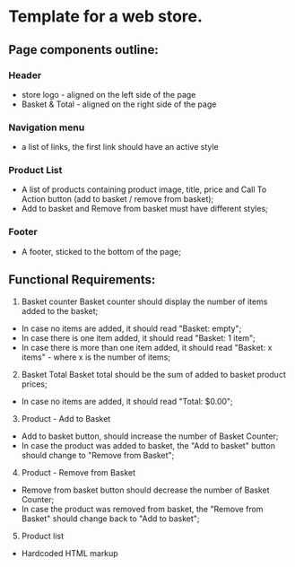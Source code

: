 # Template for a web store.
## Page components outline:

### Header
* store logo - aligned on the left side of the page
* Basket & Total - aligned on the right side of the page

### Navigation menu
* a list of links, the first link should have an active style

### Product List
* A list of products containing product image, title, price and Call To Action button (add to basket / remove from basket);
* Add to basket and Remove from basket must have different styles;

### Footer
* A footer, sticked to the bottom of the page;

## Functional Requirements:
1. Basket counter
Basket counter should display the number of items added to the basket;
- In case no items are added, it should read "Basket: empty";
- In case there is one item added, it should read "Basket: 1 item";
- In case there is more than one item added, it should read "Basket: x items" - where x is the number of items;

2. Basket Total
Basket total should be the sum of added to basket product prices;
- In case no items are added, it should read "Total: $0.00";

3. Product - Add to Basket
- Add to basket button, should increase the number of Basket Counter;
- In case the product was added to basket, the "Add to basket" button should change to "Remove from Basket";

4. Product - Remove from Basket
- Remove from basket button should decrease the number of Basket Counter;
- In case the product was removed from basket, the "Remove from Basket" should change back to "Add to basket";

5. Product list
- Hardcoded HTML markup
